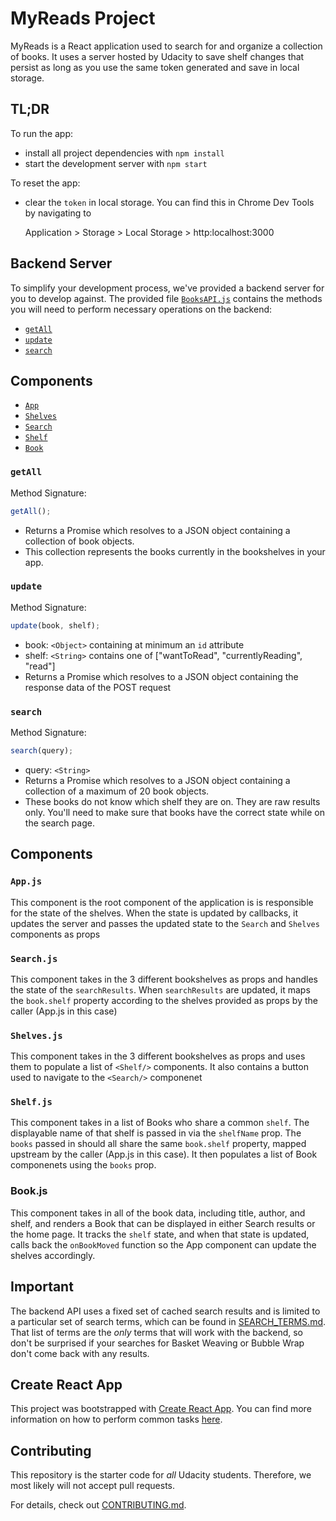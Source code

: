 # MyReads Project

MyReads is a React application used to search for and organize a collection of books. It uses a server hosted by Udacity to save shelf changes that persist as long as you use the same token generated and save in local storage.

## TL;DR

To run the app:

- install all project dependencies with `npm install`
- start the development server with `npm start`

To reset the app:

- clear the `token` in local storage. You can find this in Chrome Dev Tools by navigating to

  Application > Storage > Local Storage > http:localhost:3000

## Backend Server

To simplify your development process, we've provided a backend server for you to develop against. The provided file [`BooksAPI.js`](src/BooksAPI.js) contains the methods you will need to perform necessary operations on the backend:

- [`getAll`](#getall)
- [`update`](#update)
- [`search`](#search)

## Components

- [`App`](#appjs)
- [`Shelves`](#shelvesjs)
- [`Search`](#searchjs)
- [`Shelf`](#shelfjs)
- [`Book`](#bookjs)

### `getAll`

Method Signature:

```js
getAll();
```

- Returns a Promise which resolves to a JSON object containing a collection of book objects.
- This collection represents the books currently in the bookshelves in your app.

### `update`

Method Signature:

```js
update(book, shelf);
```

- book: `<Object>` containing at minimum an `id` attribute
- shelf: `<String>` contains one of ["wantToRead", "currentlyReading", "read"]
- Returns a Promise which resolves to a JSON object containing the response data of the POST request

### `search`

Method Signature:

```js
search(query);
```

- query: `<String>`
- Returns a Promise which resolves to a JSON object containing a collection of a maximum of 20 book objects.
- These books do not know which shelf they are on. They are raw results only. You'll need to make sure that books have the correct state while on the search page.

## Components

### `App.js`

This component is the root component of the application is is responsible for the state of the shelves. When the state is updated by callbacks, it updates the server and passes the updated state to the `Search` and `Shelves` components as props

### `Search.js`

This component takes in the 3 different bookshelves as props and handles the state of the `searchResults`. When `searchResults` are updated, it maps the `book.shelf` property according to the shelves provided as props by the caller (App.js in this case)

### `Shelves.js`

This component takes in the 3 different bookshelves as props and uses them to populate a list of `<Shelf/>` components. It also contains a button used to navigate to the `<Search/>` componenet

### `Shelf.js`

This component takes in a list of Books who share a common `shelf`. The displayable name of that shelf is passed in via the `shelfName` prop. The `books` passed in should all share the same `book.shelf` property, mapped upstream by the caller (App.js in this case). It then populates a list of Book componenets using the `books` prop.

### Book.js

This component takes in all of the book data, including title, author, and shelf, and renders a Book that can be displayed in either Search results or the home page. It tracks the `shelf` state, and when that state is updated, calls back the `onBookMoved` function so the App component can update the shelves accordingly.

## Important

The backend API uses a fixed set of cached search results and is limited to a particular set of search terms, which can be found in [SEARCH_TERMS.md](SEARCH_TERMS.md). That list of terms are the _only_ terms that will work with the backend, so don't be surprised if your searches for Basket Weaving or Bubble Wrap don't come back with any results.

## Create React App

This project was bootstrapped with [Create React App](https://github.com/facebook/create-react-app). You can find more information on how to perform common tasks [here](https://github.com/facebook/create-react-app/blob/main/packages/cra-template/template/README.md).

## Contributing

This repository is the starter code for _all_ Udacity students. Therefore, we most likely will not accept pull requests.

For details, check out [CONTRIBUTING.md](CONTRIBUTING.md).
